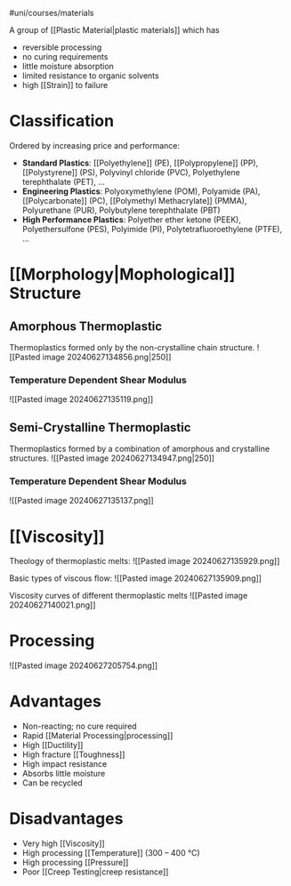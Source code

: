 #uni/courses/materials 

A group of [[Plastic Material|plastic materials]] which has 
- reversible processing
- no curing requirements
- little moisture absorption
- limited resistance to organic solvents
- high [[Strain]] to failure

# Classification

Ordered by increasing price and performance:
- **Standard Plastics**: [[Polyethylene]] (PE), [[Polypropylene]] (PP), [[Polystyrene]] (PS), Polyvinyl chloride (PVC), Polyethylene terephthalate (PET), ...
- **Engineering Plastics**: Polyoxymethylene (POM), Polyamide (PA), [[Polycarbonate]] (PC), [[Polymethyl Methacrylate]] (PMMA), Polyurethane (PUR), Polybutylene terephthalate (PBT)
- **High Performance Plastics**: Polyether ether ketone (PEEK), Polyethersulfone (PES), Polyimide (PI), Polytetrafluoroethylene (PTFE), ...

# [[Morphology|Mophological]] Structure

## Amorphous Thermoplastic

Thermoplastics formed only by the non-crystalline chain structure.
![[Pasted image 20240627134856.png|250]]

### Temperature Dependent Shear Modulus

![[Pasted image 20240627135119.png]]

## Semi-Crystalline Thermoplastic

Thermoplastics formed by a combination of amorphous and crystalline structures.
![[Pasted image 20240627134947.png|250]]

### Temperature Dependent Shear Modulus

![[Pasted image 20240627135137.png]]


# [[Viscosity]]

Theology of thermoplastic melts:
![[Pasted image 20240627135929.png]]

Basic types of viscous flow:
![[Pasted image 20240627135909.png]]

Viscosity curves of different thermoplastic melts
![[Pasted image 20240627140021.png]]

# Processing

![[Pasted image 20240627205754.png]]

# Advantages

- Non-reacting; no cure required
- Rapid [[Material Processing|processing]] 
- High [[Ductility]] 
- High fracture [[Toughness]] 
- High impact resistance 
- Absorbs little moisture 
- Can be recycled

# Disadvantages

- Very high [[Viscosity]]
- High processing [[Temperature]] (300 – 400 °C) 
- High processing [[Pressure]]
- Poor [[Creep Testing|creep resistance]]